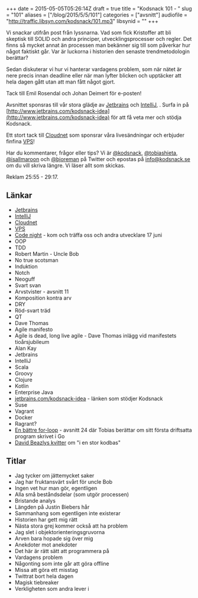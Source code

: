 +++
date = 2015-05-05T05:26:14Z
draft = true
title = "Kodsnack 101 - "
slug = "101"
aliases = ["/blog/2015/5/5/101"]
categories = ["avsnitt"]
audiofile = "http://traffic.libsyn.com/kodsnack/101.mp3"
libsynid = ""
+++

Vi snackar utifrån post från lyssnarna. Vad som fick Kristoffer att bli skeptisk till SOLID och andra principer, utvecklingsprocesser och regler. Det finns så mycket annat än processen man bekänner sig till som påverkar hur något faktiskt går. Var är luckorna i historien den senaste trendmetodologin berättar?

Sedan diskuterar vi hur vi hanterar vardagens problem, som när nätet är nere precis innan deadline eller när man lyfter blicken och upptäcker att hela dagen gått utan att man fått något gjort.

Tack till Emil Rosendal och Johan Deimert för e-posten!

Avsnittet sponsras till vår stora glädje av [Jetbrains](http://www.jetbrains.com) och [IntelliJ](http://www.jetbrains.com/kodsnack-idea), . Surfa in på [http://www.jetbrains.com/kodsnack-idea](http://www.jetbrains.com/kodsnack-idea) för att få veta mer och stödja Kodsnack.

Ett stort tack till [Cloudnet](http://www.cloudnet.se) som sponsrar våra livesändningar och erbjuder finfina  [VPS](http://en.wikipedia.org/wiki/Virtual_private_server)!

Har du kommentarer, frågor eller tips? Vi är [@kodsnack](https://www.twitter.com/kodsnack), [@tobiashieta](https://www.twitter.com/tobiashieta), [@isallmaroon](https://www.twitter.com/isallmaroon) och [@bjoreman](https://www.twitter.com/bjoreman) på Twitter och epostas på [info@kodsnack.se](mailto:info@kodsnack.se) om du vill skriva längre. Vi läser allt som skickas.

Reklam 25:55 - 29:17.

## Länkar ##
* [Jetbrains](http://www.jetbrains.com)
* [IntelliJ](http://www.jetbrains.com/kodsnack-idea)
* [Cloudnet](http://www.cloudnet.se)
* [VPS](http://en.wikipedia.org/wiki/Virtual_private_server)
* [Code night](http://www.codenight.se) - kom och träffa oss och andra utvecklare 17 juni
* OOP
* TDD
* Robert Martin - Uncle Bob
* No true scotsman
* Induktion
* Notch
* Neoguff
* Svart svan
* Arvstvister - avsnitt 11
* Komposition kontra arv
* DRY
* Röd-svart träd
* QT
* Dave Thomas
* Agile manifesto
* Agile is dead, long live agile - Dave Thomas inlägg vid manifestets tioårsjubileum
* Alan Kay
* Jetbrains
* IntelliJ
* Scala
* Groovy
* Clojure
* Kotlin
* Enterprise Java
* [jetbrains.com/kodsnack-idea](http://www.jetbrains.com/kodsnack-idea) - länken som stödjer Kodsnack
* Suse
* Vagrant
* Docker
* Ragrant?
* [En bättre for-loop](http://kodsnack.se/24/) - avsnitt 24 där Tobias berättar om sitt första driftsatta program skrivet i Go
* [David Beazlys kvitter](https://twitter.com/dabeaz/status/592459947121709057) om "i en stor kodbas"

## Titlar ##
* Jag tycker om jättemycket saker
* Jag har fruktansvärt svårt för uncle Bob
* Ingen vet hur man gör, egentligen
* Alla små beståndsdelar (som utgör processen)
* Bristande analys
* Längden på Justin Biebers hår
* Sammanhang som egentligen inte existerar
* Historien har gett mig rätt
* Nästa stora grej kommer också att ha problem
* Jag slet i objektorienteringsgruvorna
* Arven bara hopade sig över mig
* Anekdoter mot anekdoter
* Det här är rätt sätt att programmera på
* Vardagens problem
* Någonting som inte går att göra offline
* Missa att göra ett misstag
* Twittrat bort hela dagen
* Magisk tiebreaker
* Verkligheten som andra lever i